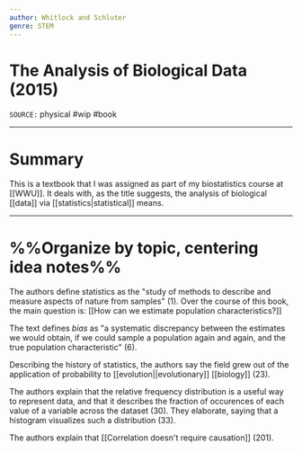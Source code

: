 ```yaml
---
author: Whitlock and Schluter
genre: STEM
---
```

# The Analysis of Biological Data (2015)
`SOURCE:` physical
#wip #book 

---
# Summary
This is a textbook that I was assigned as part of my biostatistics course at [[WWU]]. It deals with, as the title suggests, the analysis of biological [[data]] via [[statistics|statistical]] means. 

---
# %%Organize by topic, centering idea notes%%
The authors define statistics as the "study of methods to describe and measure aspects of nature from samples" (1). Over the course of this book, the main question is: [[How can we estimate population characteristics?]]

The text defines *bias* as "a systematic discrepancy between the estimates we would obtain, if we could sample a population again and again, and the true population characteristic" (6). 

Describing the history of statistics, the authors say the field grew out of the application of probability to [[evolution||evolutionary]] [[biology]] (23). 

The authors explain that the relative frequency distribution is a useful way to represent data, and that it describes the fraction of occurences of each value of a variable across the dataset (30). They elaborate, saying that a histogram visualizes such a distribution (33). 

The authors explain that [[Correlation doesn't require causation]] (201). 